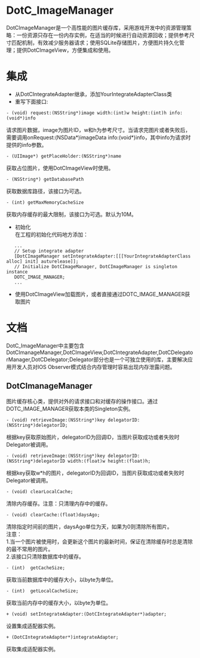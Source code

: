 # DotC_ImageManager
DotCImageManager是一个高性能的图片缓存库，采用游戏开发中的资源管理策略：一份资源只存在一份内存实例，在适当的时候进行自动资源回收；提供参考尺寸匹配机制，有效减少服务器请求；使用SQLite存储图片，方便图片持久化管理；提供DotCImageView，方便集成和使用。

# 集成
* 从DotCIntegrateAdapter继承，添加YourIntegrateAdapterClass类
* 重写下面接口: <br/>
``` objectc 
- (void) request:(NSString*)image width:(int)w height:(int)h info:(void*)info 
```
   请求图片数据，image为图片ID，w和h为参考尺寸。当请求完图片或者失败后，需要调用onRequest:(NSData*)imageData info:(void*)info，其中info为请求时提供的info参数。<br/>
``` objectc
- (UIImage*) getPlaceHolder:(NSString*)name 
```
   获取占位图片，使用DotCImageView时使用。<br/>
``` objectc 
- (NSString*) getDatabasePath
```
   获取数据库路径，该接口为可选。<br/>   
``` objectc
- (int) getMaxMemoryCacheSize
```
   获取内存缓存的最大限制，该接口为可选。默认为10M。<br/>
* 初始化<br/>
   在工程的初始化代码地方添加：
``` objectc
   ...
   // Setup integrate adapter
   [DotCImageManager setIntegrateAdapter:[[[YourIntegrateAdapterClass alloc] init] auturelease]];
   // Initialize DotCImageManager, DotCImageManager is singleton instance
   DOTC_IMAGE_MANAGER;
   ...
```
* 使用DotCImageView加载图片，或者直接通过DOTC_IMAGE_MANAGER获取图片

# 文档
DotC_ImageManager中主要包含DotCImanageManager,DotCImageView,DotCIntegrateAdapter,DotCDelegatorManager,DotCDelegator;Delegator部分也是一个可独立使用的库，主要解决应用开发人员对IOS Observer模式结合内存管理时容易出现内存泄露问题。

## DotCImanageManager 
图片缓存核心类，提供对外的请求接口和对缓存的操作接口。通过DOTC_IMAGE_MANAGER获取本类的Singleton实例。<br/>
``` objectc
- (void) retrieveImage:(NSString*)key delegatorID:(NSString*)delegatorID;
```
   根据key获取原始图片，delegatorID为回调ID，当图片获取成功或者失败时Delegator被调用。
``` objectc
- (void) retrieveImage:(NSString*)key delegatorID:(NSString*)delegatorID width:(float)w height:(float)h;
```
   根据key获取w*h的图片，delegatorID为回调ID，当图片获取成功或者失败时Delegator被调用。
``` objectc
- (void) clearLocalCache;
```
   清除内存缓存。注意：只清理内存中的缓存。
``` objectc
- (void) clearCache:(float)daysAgo;
```
   清除指定时间前的图片，daysAgo单位为天，如果为0则清除所有图片。<br/>
   注意：<br/>
        1.当一个图片被使用时，会更新这个图片的最新时间，保证在清除缓存时总是清除的最不常用的图片。<br/>
        2.该接口只清除数据库中的缓存。<br/>
``` objectc
- (int)  getCacheSize;
```
   获取当前数据库中的缓存大小，以byte为单位。
``` objectc
- (int)  getLocalCacheSize;
```
   获取当前内存中的缓存大小，以byte为单位。
``` objectc
+ (void) setIntegrateAdapter:(DotCIntegrateAdapter*)adapter;
```
   设置集成适配器实例。
``` objectc
+ (DotCIntegrateAdapter*)integrateAdapter;
```
   获取集成适配器实例。



